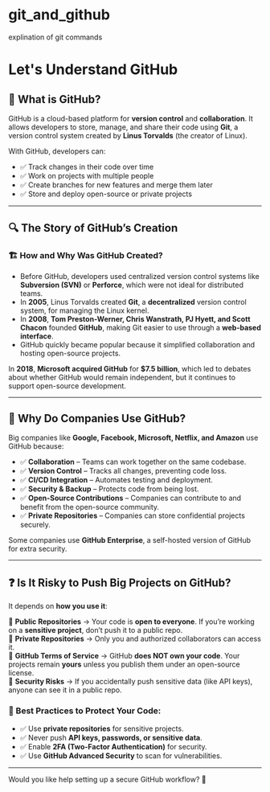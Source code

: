 # git_and_github
explination of git commands


# Let's Understand GitHub

## 📌 What is GitHub?
GitHub is a cloud-based platform for **version control** and **collaboration**. It allows developers to store, manage, and share their code using **Git**, a version control system created by **Linus Torvalds** (the creator of Linux).  

With GitHub, developers can:
- ✅ Track changes in their code over time  
- ✅ Work on projects with multiple people  
- ✅ Create branches for new features and merge them later  
- ✅ Store and deploy open-source or private projects  

---

## 🔍 The Story of GitHub’s Creation

### 🏗 How and Why Was GitHub Created?
- Before GitHub, developers used centralized version control systems like **Subversion (SVN)** or **Perforce**, which were not ideal for distributed teams.  
- In **2005**, Linus Torvalds created **Git**, a **decentralized** version control system, for managing the Linux kernel.  
- In **2008**, **Tom Preston-Werner, Chris Wanstrath, PJ Hyett, and Scott Chacon** founded **GitHub**, making Git easier to use through a **web-based interface**.  
- GitHub quickly became popular because it simplified collaboration and hosting open-source projects.  

In **2018**, **Microsoft acquired GitHub** for **$7.5 billion**, which led to debates about whether GitHub would remain independent, but it continues to support open-source development.

---

## 🏢 Why Do Companies Use GitHub?
Big companies like **Google, Facebook, Microsoft, Netflix, and Amazon** use GitHub because:
- ✅ **Collaboration** – Teams can work together on the same codebase.
- ✅ **Version Control** – Tracks all changes, preventing code loss.
- ✅ **CI/CD Integration** – Automates testing and deployment.
- ✅ **Security & Backup** – Protects code from being lost.
- ✅ **Open-Source Contributions** – Companies can contribute to and benefit from the open-source community.
- ✅ **Private Repositories** – Companies can store confidential projects securely.

Some companies use **GitHub Enterprise**, a self-hosted version of GitHub for extra security.

---

## ❓ Is It Risky to Push Big Projects on GitHub?
It depends on **how you use it**:

🔹 **Public Repositories** → Your code is **open to everyone**. If you’re working on a **sensitive project**, don’t push it to a public repo.  
🔹 **Private Repositories** → Only you and authorized collaborators can access it.  
🔹 **GitHub Terms of Service** → GitHub **does NOT own your code**. Your projects remain **yours** unless you publish them under an open-source license.  
🔹 **Security Risks** → If you accidentally push sensitive data (like API keys), anyone can see it in a public repo.  

### 🔐 Best Practices to Protect Your Code:
- ✅ Use **private repositories** for sensitive projects.
- ✅ Never push **API keys, passwords, or sensitive data**.
- ✅ Enable **2FA (Two-Factor Authentication)** for security.
- ✅ Use **GitHub Advanced Security** to scan for vulnerabilities.

---

Would you like help setting up a secure GitHub workflow? 🚀
